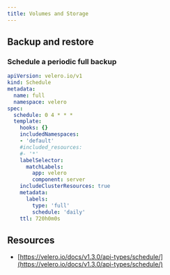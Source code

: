 ```yaml
---
title: Volumes and Storage
---
```


## Backup and restore

### Schedule a periodic full backup

```yaml
apiVersion: velero.io/v1
kind: Schedule
metadata:
  name: full
  namespace: velero
spec:
  schedule: 0 4 * * *
  template:
    hooks: {}
    includedNamespaces:
    - 'default'
    #included_resources:
    #- '*'
    labelSelector:
      matchLabels:
        app: velero
        component: server
    includeClusterResources: true
    metadata:
      labels:
        type: 'full'
        schedule: 'daily'
    ttl: 720h0m0s
```

## Resources

+ [https://velero.io/docs/v1.3.0/api-types/schedule/](https://velero.io/docs/v1.3.0/api-types/schedule/)
